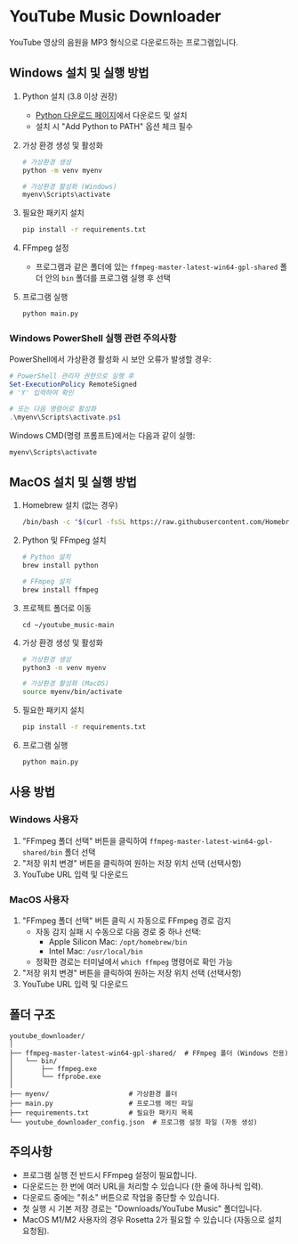 # YouTube Music Downloader

YouTube 영상의 음원을 MP3 형식으로 다운로드하는 프로그램입니다.

## Windows 설치 및 실행 방법

1. Python 설치 (3.8 이상 권장)
   - [Python 다운로드 페이지](https://www.python.org/downloads/)에서 다운로드 및 설치
   - 설치 시 "Add Python to PATH" 옵션 체크 필수

2. 가상 환경 생성 및 활성화
   ```bash
   # 가상환경 생성
   python -m venv myenv

   # 가상환경 활성화 (Windows)
   myenv\Scripts\activate
   ```

3. 필요한 패키지 설치
   ```bash
   pip install -r requirements.txt
   ```

4. FFmpeg 설정
   - 프로그램과 같은 폴더에 있는 `ffmpeg-master-latest-win64-gpl-shared` 폴더 안의 `bin` 폴더를 프로그램 실행 후 선택

5. 프로그램 실행
   ```bash
   python main.py
   ```

### Windows PowerShell 실행 관련 주의사항

PowerShell에서 가상환경 활성화 시 보안 오류가 발생할 경우:
```powershell
# PowerShell 관리자 권한으로 실행 후
Set-ExecutionPolicy RemoteSigned
# 'Y' 입력하여 확인

# 또는 다음 명령어로 활성화
.\myenv\Scripts\activate.ps1
```

Windows CMD(명령 프롬프트)에서는 다음과 같이 실행:
```cmd
myenv\Scripts\activate
```

## MacOS 설치 및 실행 방법

1. Homebrew 설치 (없는 경우)
   ```bash
   /bin/bash -c "$(curl -fsSL https://raw.githubusercontent.com/Homebrew/install/HEAD/install.sh)"
   ```

2. Python 및 FFmpeg 설치
   ```bash
   # Python 설치
   brew install python

   # FFmpeg 설치
   brew install ffmpeg
   ```

3. 프로젝트 폴더로 이동
   ```
   cd ~/youtube_music-main
   ```

4. 가상 환경 생성 및 활성화
   ```bash
   # 가상환경 생성
   python3 -m venv myenv

   # 가상환경 활성화 (MacOS)
   source myenv/bin/activate
   ```

5. 필요한 패키지 설치
   ```bash
   pip install -r requirements.txt
   ```

6. 프로그램 실행
   ```bash
   python main.py
   ```

## 사용 방법

### Windows 사용자
1. "FFmpeg 폴더 선택" 버튼을 클릭하여 `ffmpeg-master-latest-win64-gpl-shared/bin` 폴더 선택
2. "저장 위치 변경" 버튼을 클릭하여 원하는 저장 위치 선택 (선택사항)
3. YouTube URL 입력 및 다운로드

### MacOS 사용자
1. "FFmpeg 폴더 선택" 버튼 클릭 시 자동으로 FFmpeg 경로 감지
   - 자동 감지 실패 시 수동으로 다음 경로 중 하나 선택:
     - Apple Silicon Mac: `/opt/homebrew/bin`
     - Intel Mac: `/usr/local/bin`
   - 정확한 경로는 터미널에서 `which ffmpeg` 명령어로 확인 가능
2. "저장 위치 변경" 버튼을 클릭하여 원하는 저장 위치 선택 (선택사항)
3. YouTube URL 입력 및 다운로드

## 폴더 구조
```
youtube_downloader/
│
├── ffmpeg-master-latest-win64-gpl-shared/  # FFmpeg 폴더 (Windows 전용)
│   └── bin/
│       ├── ffmpeg.exe
│       └── ffprobe.exe
│
├── myenv/                    # 가상환경 폴더
├── main.py                   # 프로그램 메인 파일
├── requirements.txt          # 필요한 패키지 목록
└── youtube_downloader_config.json  # 프로그램 설정 파일 (자동 생성)
```

## 주의사항

- 프로그램 실행 전 반드시 FFmpeg 설정이 필요합니다.
- 다운로드는 한 번에 여러 URL을 처리할 수 있습니다 (한 줄에 하나씩 입력).
- 다운로드 중에는 "취소" 버튼으로 작업을 중단할 수 있습니다.
- 첫 실행 시 기본 저장 경로는 "Downloads/YouTube Music" 폴더입니다.
- MacOS M1/M2 사용자의 경우 Rosetta 2가 필요할 수 있습니다 (자동으로 설치 요청됨).
